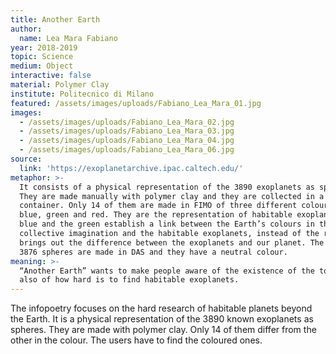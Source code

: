 ```yaml
---
title: Another Earth
author:
  name: Lea Mara Fabiano
year: 2018-2019
topic: Science
medium: Object
interactive: false
material: Polymer Clay
institute: Politecnico di Milano
featured: /assets/images/uploads/Fabiano_Lea_Mara_01.jpg
images:
  - /assets/images/uploads/Fabiano_Lea_Mara_02.jpg
  - /assets/images/uploads/Fabiano_Lea_Mara_03.jpg
  - /assets/images/uploads/Fabiano_Lea_Mara_04.jpg
  - /assets/images/uploads/Fabiano_Lea_Mara_06.jpg
source:
  link: 'https://exoplanetarchive.ipac.caltech.edu/'
metaphor: >-
  It consists of a physical representation of the 3890 exoplanets as spheres.
  They are made manually with polymer clay and they are collected in a
  container. Only 14 of them are made in FIMO of three different colour shades:
  blue, green and red. They are the representation of habitable exoplanets. The
  blue and the green establish a link between the Earth’s colours in the
  collective imagination and the habitable exoplanets, instead of the red, which
  brings out the difference between the exoplanets and our planet. The other
  3876 spheres are made in DAS and they have a neutral colour. 
meaning: >-
  “Another Earth” wants to make people aware of the existence of the topic and
  also of how hard is to find habitable exoplanets.
---
```

The infopoetry focuses on the hard research of habitable planets beyond the Earth. It is a physical representation of the 3890 known exoplanets as spheres. They are made with polymer clay. Only 14 of them differ from the other in the colour. The users have to find the coloured ones.
